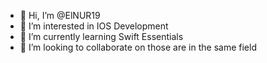 - 👋 Hi, I’m @ElNUR19
- 👀 I’m interested in IOS Development 
- 🌱 I’m currently learning Swift Essentials
- 💞️ I’m looking to collaborate on those are in the same field 
  

<!---
ElNUR19/ElNUR19 is a ✨ special ✨ repository because its `README.md` (this file) appears on your GitHub profile.
You can click the Preview link to take a look at your changes.
--->
